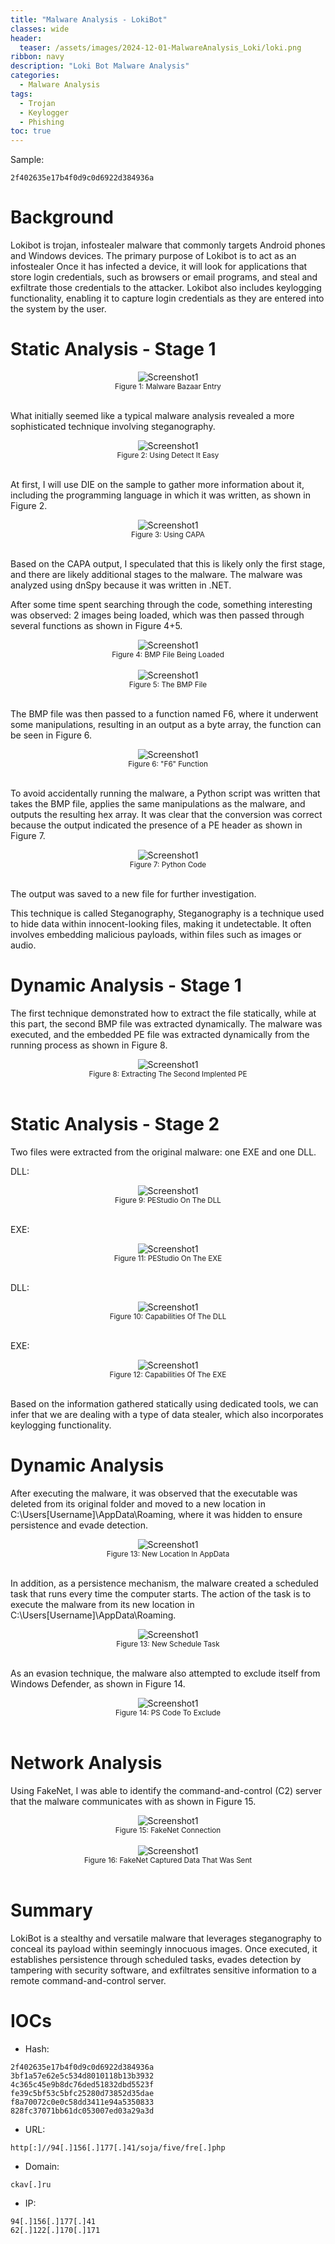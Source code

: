 ```yaml
---
title: "Malware Analysis - LokiBot"
classes: wide
header:
  teaser: /assets/images/2024-12-01-MalwareAnalysis_Loki/loki.png
ribbon: navy
description: "Loki Bot Malware Analysis"
categories:
  - Malware Analysis
tags:
  - Trojan
  - Keylogger
  - Phishing
toc: true
---
```

Sample:
```
2f402635e17b4f0d9c0d6922d384936a
```

# Background

Lokibot is trojan, infostealer malware that commonly targets Android phones and Windows devices.
The primary purpose of Lokibot is to act as an infostealer Once it has infected a device, it will look for applications that store login credentials, such as browsers or email programs, and steal and exfiltrate those credentials to the attacker. 
Lokibot also includes keylogging functionality, enabling it to capture login credentials as they are entered into the system by the user.

# Static Analysis - Stage 1

<div style="text-align: center;">
    <img src="/assets/images/2024-12-01-MalwareAnalysis_Loki/MB Entry.PNG" alt="Screenshot1" />
    <br>
    <sub>Figure 1: Malware Bazaar Entry</sub>
</div>
<br>

What initially seemed like a typical malware analysis revealed a more sophisticated technique involving steganography.

<div style="text-align: center;">
    <img src="/assets/images/2024-12-01-MalwareAnalysis_Loki/DIE on First.PNG" alt="Screenshot1" />
    <br>
    <sub>Figure 2: Using Detect It Easy</sub>
</div>
<br>

At first, I will use DIE on the sample to gather more information about it, including the programming language in which it was written, as shown in Figure 2.

<div style="text-align: center;">
    <img src="/assets/images/2024-12-01-MalwareAnalysis_Loki/Capa ON first.PNG" alt="Screenshot1" />
    <br>
    <sub>Figure 3: Using CAPA</sub>
</div>
<br>

Based on the CAPA output, I speculated that this is likely only the first stage, and there are likely additional stages to the malware.
The malware was analyzed using dnSpy because it was written in .NET.

After some time spent searching through the code, something interesting was observed: 2 images being loaded, which was then passed through several functions as shown in Figure 4+5.

<div style="text-align: center;">
    <img src="/assets/images/2024-12-01-MalwareAnalysis_Loki/long sleep and load BMP file.PNG" alt="Screenshot1" />
    <br>
    <sub>Figure 4: BMP File Being Loaded</sub>
</div>
<br>


<div style="text-align: center;">
    <img src="/assets/images/2024-12-01-MalwareAnalysis_Loki/Viral BMP file that is being converted.PNG" alt="Screenshot1" />
    <br>
    <sub>Figure 5: The BMP File</sub>
</div>
<br>

The BMP file was then passed to a function named F6, where it underwent some manipulations, resulting in an output as a byte array, the function can be seen in Figure 6.

<div style="text-align: center;">
    <img src="/assets/images/2024-12-01-MalwareAnalysis_Loki/the specific function to covnert from rgb to byte array.PNG" alt="Screenshot1" />
    <br>
    <sub>Figure 6: "F6" Function</sub>
</div>
<br>

To avoid accidentally running the malware, a Python script was written that takes the BMP file, applies the same manipulations as the malware, and outputs the resulting hex array.
It was clear that the conversion was correct because the output indicated the presence of a PE header as shown in Figure 7.

<div style="text-align: center;">
    <img src="/assets/images/2024-12-01-MalwareAnalysis_Loki/Code Worked output 4d5a indicate exe file output.PNG" alt="Screenshot1" />
    <br>
    <sub>Figure 7: Python Code</sub>
</div>
<br>

The output was saved to a new file for further investigation.

This technique is called Steganography, Steganography is a technique used to hide data within innocent-looking files, making it undetectable.
It often involves embedding malicious payloads, within files such as images or audio.

# Dynamic Analysis - Stage 1

The first technique demonstrated how to extract the file statically, while at this part, the second BMP file was extracted dynamically.
The malware was executed, and the embedded PE file was extracted dynamically from the running process as shown in Figure 8.

<div style="text-align: center;">
    <img src="/assets/images/2024-12-01-MalwareAnalysis_Loki/pesieve to output exe.PNG" alt="Screenshot1" />
    <br>
    <sub>Figure 8: Extracting The Second Implented PE</sub>
</div>
<br>

# Static Analysis - Stage 2

Two files were extracted from the original malware: one EXE and one DLL.

DLL:

<div style="text-align: center;">
    <img src="/assets/images/2024-12-01-MalwareAnalysis_Loki/Pestudio on 2nd dll.PNG" alt="Screenshot1" />
    <br>
    <sub>Figure 9: PEStudio On The DLL</sub>
</div>
<br>

EXE:

<div style="text-align: center;">
    <img src="/assets/images/2024-12-01-MalwareAnalysis_Loki/Pestudio on 2nd exe.PNG" alt="Screenshot1" />
    <br>
    <sub>Figure 11: PEStudio On The EXE</sub>
</div>
<br>

DLL:

<div style="text-align: center;">
    <img src="/assets/images/2024-12-01-MalwareAnalysis_Loki/capa on 2nd dll.PNG" alt="Screenshot1" />
    <br>
    <sub>Figure 10: Capabilities Of The DLL</sub>
</div>
<br>

EXE:

<div style="text-align: center;">
    <img src="/assets/images/2024-12-01-MalwareAnalysis_Loki/capa on 2nd exe.PNG" alt="Screenshot1" />
    <br>
    <sub>Figure 12: Capabilities Of The EXE</sub>
</div>
<br>

Based on the information gathered statically using dedicated tools, we can infer that we are dealing with a type of data stealer, which also incorporates keylogging functionality.

# Dynamic Analysis

After executing the malware, it was observed that the executable was deleted from its original folder and 
moved to a new location in C:\Users\[Username]\AppData\Roaming, where it was hidden to ensure persistence and evade detection.

<div style="text-align: center;">
    <img src="/assets/images/2024-12-01-MalwareAnalysis_Loki/after executing deletes itself and puts in other location.PNG" alt="Screenshot1" />
    <br>
    <sub>Figure 13: New Location In AppData</sub>
</div>
<br>

In addition, as a persistence mechanism, the malware created a scheduled task that runs every time the computer starts. 
The action of the task is to execute the malware from its new location in C:\Users\[Username]\AppData\Roaming.

<div style="text-align: center;">
    <img src="/assets/images/2024-12-01-MalwareAnalysis_Loki/persistence using schedule task.PNG" alt="Screenshot1" />
    <br>
    <sub>Figure 13: New Schedule Task</sub>
</div>
<br>

As an evasion technique, the malware also attempted to exclude itself from Windows Defender, as shown in Figure 14.

<div style="text-align: center;">
    <img src="/assets/images/2024-12-01-MalwareAnalysis_Loki/ps to exclude from defender.PNG" alt="Screenshot1" />
    <br>
    <sub>Figure 14: PS Code To Exclude</sub>
</div>
<br>

# Network Analysis

Using FakeNet, I was able to identify the command-and-control (C2) server that the malware communicates with as shown in Figure 15.

<div style="text-align: center;">
    <img src="/assets/images/2024-12-01-MalwareAnalysis_Loki/Fakenet showing data send.PNG" alt="Screenshot1" />
    <br>
    <sub>Figure 15: FakeNet Connection</sub>
</div>
<br>

<div style="text-align: center;">
    <img src="/assets/images/2024-12-01-MalwareAnalysis_Loki/Fakenet showing data send2.PNG" alt="Screenshot1" />
    <br>
    <sub>Figure 16: FakeNet Captured Data That Was Sent</sub>
</div>
<br>

# Summary

LokiBot is a stealthy and versatile malware that leverages steganography to conceal its payload within seemingly innocuous images. 
Once executed, it establishes persistence through scheduled tasks, evades detection by tampering with security software, and exfiltrates sensitive information to a remote command-and-control server.


# IOCs

- Hash:
```
2f402635e17b4f0d9c0d6922d384936a
3bf1a57e62e5c534d8010118b13b3932
4c365c45e9b8dc76ded51832dbd5523f
fe39c5bf53c5bfc25280d73852d35dae
f8a70072c0e0c58dd3411e94a5350833
828fc37071bb61dc053007ed03a29a3d
```
- URL:
```
http[:]//94[.]156[.]177[.]41/soja/five/fre[.]php
```
- Domain:
```
ckav[.]ru
```
- IP:
```
94[.]156[.]177[.]41
62[.]122[.]170[.]171
```
